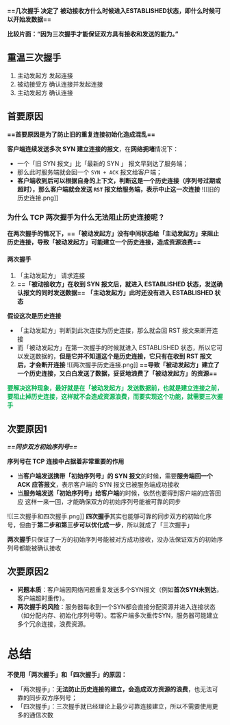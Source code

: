 **==几次握手 决定了 被动接收方什么时候进入ESTABLISHED状态，即什么时候可以开始发数据==**

**比较片面：“因为三次握手才能保证双方具有接收和发送的能力。”**
## 重温三次握手
1. 主动发起方 发起连接
2. 被动接受方 确认连接并发起连接
3. 主动发起方 确认连接

## 首要原因
**==首要原因是为了防止旧的重复连接初始化造成混乱==**

**客户端连续发送多次 SYN 建立连接的报文**，在**网络拥堵**情况下：
- 一个「旧 SYN 报文」比「最新的 SYN 」 报文早到达了服务端；
- 那么此时服务端就会回一个 `SYN + ACK` 报文给客户端；
- **客户端收到后可以根据自身的上下文，判断这是一个历史连接（序列号过期或超时），那么客户端就会发送 `RST` 报文给服务端，表示中止这一次连接**
![[旧的历史连接.png]]

### 为什么 TCP 两次握手为什么无法阻止历史连接呢？

**在两次握手的情况下，==「被动发起方」没有中间状态给「主动发起方」来阻止历史连接，导致「被动发起方」可能建立一个历史连接，造成资源浪费==**

#### **两次握手**
1. 「主动发起方」 请求连接
2. **==「被动接收方」在收到 SYN 报文后，就进入 ESTABLISHED 状态，发送确认报文的同时发送数据==**
**「主动发起方」此时还没有进入 ESTABLISHED 状态**

**假设这次是历史连接**
- 「主动发起方」判断到此次连接为历史连接，那么就会回 RST 报文来断开连接
- 而「被动发起方」在第一次握手的时候就进入 ESTABLISHED 状态，所以它可以发送数据的，**但是它并不知道这个是历史连接，它只有在收到 RST 报文后，才会断开连接**
![[两次握手历史连接.png]]
**==导致「被动发起方」建立了一个历史连接，又白白发送了数据，妥妥地浪费了「被动发起方」的资源==**

**<font color="#00b050">要解决这种现象，最好就是在「被动发起方」发送数据前，也就是建立连接之前，要阻止掉历史连接，这样就不会造成资源浪费，而要实现这个功能，就需要三次握手</font>**

## 次要原因1
**_==同步双方初始序列号==_**

**序列号在 TCP 连接中占据着非常重要的作用**
- 当**客户端发送携带「初始序列号」的 SYN 报文**的时候，需要**服务端回一个 ACK 应答报文**，表示客户端的 SYN 报文已被服务端成功接收
- 当**服务端发送「初始序列号」给客户端**的时候，依然也要得到客户端的应答回应
这样一来一回，才能确保双方的初始序列号能被可靠的同步

![[三次握手和四次握手.png]]
**四次握手**其实也能够可靠的同步双方的初始化序号，但由于**第二步和第三步可以优化成一步**，所以就成了「三次握手」

**两次握手**只保证了一方的初始序列号能被对方成功接收，没办法保证双方的初始序列号都能被确认接收

## 次要原因2
- **问题本质**：客户端因网络问题重复发送多个SYN报文（例如**首次SYN未到达**，客户端超时重传）。
- **两次握手的风险**：服务器每收到一个SYN都会直接分配资源并进入连接状态（如分配内存、初始化序列号等）。若客户端多次重传SYN，服务器可能建立多个冗余连接，浪费资源。

# 总结
**不使用「两次握手」和「四次握手」的原因：**

- 「两次握手」：**无法防止历史连接的建立，会造成双方资源的浪费**，也无法可靠的同步双方序列号；
- 「四次握手」：三次握手就已经理论上最少可靠连接建立，所以不需要使用更多的通信次数
